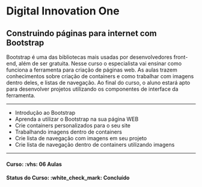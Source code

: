 <h1>Digital Innovation One</h1>
<h2>Construindo páginas para internet com Bootstrap</h2>

<p>
Bootstrap é uma das bibliotecas mais usadas por desenvolvedores front-end, além de ser gratuita. Nesse curso o especialista
vai ensinar como funciona a ferramenta para criação de páginas web. As aulas trazem conhecimentos sobre criação de 
containers e como trabalhar com imagens dentro deles, e listas de navegação. Ao final do curso, o aluno estará apto 
para desenvolver projetos utilizando os componentes de interface da ferramenta.
</p>

<hr/>

<ul>
  <li>Introdução ao Bootstrap</li>
  <li>Aprenda a utilizar o Bootstrap na sua página WEB</li>
  <li>Crie containers personalizados para o seu site</li>
  <li>Trabalhando imagens dentro de containers</li>
  <li>Crie lista de navegação com imagens em seu projeto</li>
  <li>Crie lista de navegação dentro de containers utilizando imagens</li>
</ul>

<hr/>

<h4><b>Curso:</b> :vhs: 06 Aulas</h4>
<h4><b>Status do Curso:</b> :white_check_mark: Concluído</h4>
